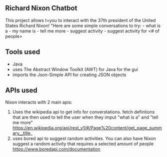 ## Richard Nixon Chatbot
This project allows t=you to interact with the 37th president of the United States Richard Nixon!
 "Here are some simple conversations to try:
        -  what is a
        - my name is
        - tell me more
        - suggest activity
        - suggest activity for <# of people>

## Tools used
- Java
- uses The Abstract Window Toolkit (AWT) for Java for the gui
- imports the Json-Simple API for creating JSON objects

## APIs used 
Nixon interacts with 2 main apis:
1. Uses the wikipedia api to get info for converstations. fetch defintions that are then used to tell the user when they imput "what is a"  and "tell me more" 
https://en.wikipedia.org/api/rest_v1/#/Page%20content/get_page_summary__title_
2. uses bored api to suggest random activities. You can also have Nixon suggest a random activity that requires a selected amount of people
https://www.boredapi.com/documentation
